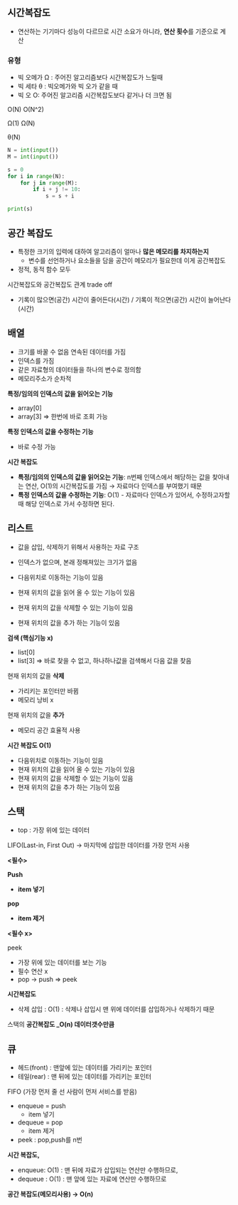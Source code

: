 ## 시간복잡도

- 연산하는 기기마다 성능이 다르므로 시간 소요가 아니라, **연산 횟수**를 기준으로 계산

### 유형

- 빅 오메가 Ω :  주어진 알고리즘보다 시간복잡도가 느릴때
- 빅 세타 θ : 빅오메가와 빅 오가 같을 때
- 빅 오 O: 주어진 알고리즘 시간복잡도보다 같거나 더 크면 됨

O(N) O(N^2)

Ω(1) Ω(N)

θ(N)

```python
N = int(input())
M = int(input())

s = 0
for i in range(N):
    for j in range(M):
        if i + j != 10:
            s = s + i

print(s)
```

## 공간 복잡도

- 특정한 크기의 입력에 대하여 알고리즘이 얼마나 **많은 메모리를 차지하는지**
    - 변수를 선언하거나 요소들을 담을 공간이 메모리가 필요한데 이게 공간복잡도
- 정적, 동적 함수 모두

시간복잡도와 공간복잡도 관계 trade off

- 기록이 많으면(공간) 시간이 줄어든다(시간) / 기록이 적으면(공간) 시간이 늘어난다(시간)

## 배열

- 크기를 바꿀 수 없음 연속된 데이터를 가짐
- 인덱스를 가짐
- 같은 자료형의 데이터들을 하나의 변수로 정의함
- 메모리주소가 순차적

**특정/임의의 인덱스의 값을 읽어오는 기능**

- array[0]
- array[3] ⇒ 한번에 바로 조회 가능

**특정 인덱스의 값을 수정하는 기능**

- 바로 수정 가능

**시간 복잡도**

- **특정/임의의 인덱스의 값을 읽어오는 기능**: n번째 인덱스에서 해당하는 값을 찾아내는 연산, O(1)의 시간복잡도를 가짐 → 자료마다 인덱스를 부여했기 때문
- **특정 인덱스의 값을 수정하는 기능**: O(1) - 자료마다 인덱스가 있어서, 수정하고자할때 해당 인덱스로 가서 수정하면 된다.

## 리스트

- 값을 삽입, 삭제하기 위해서 사용하는 자료 구조
- 인덱스가 없으며, 본래 정해져있는 크기가 없음

- 다음위치로 이동하는 기능이 있음
- 현재 위치의 값을 읽어 올 수 있는 기능이 있음
- 현재 위치의 값을 삭제할 수 있는 기능이 있음
- 현재 위치의 값을 추가 하는 기능이 있음

**검색 (핵심기능 x)**

- list[0]
- list[3] ⇒ 바로 찾을 수 없고, 하나하나값을 검색해서 다음 값을 찾음

현재 위치의 값을 **삭제**

- 가리키는 포인터만 바뀜
- 메모리 낭비 x

현재 위치의 값을 **추가**

- 메모리 공간 효율적 사용

**시간 복잡도 O(1)**

- 다음위치로 이동하는 기능이 있음
- 현재 위치의 값을 읽어 올 수 있는 기능이 있음
- 현재 위치의 값을 삭제할 수 있는 기능이 있음
- 현재 위치의 값을 추가 하는 기능이 있음

## 스택

- top : 가장 위에 있는 데이터

LIFO(Last-in, First Out) → 마지막에 삽입한 데이터를 가장 먼저 사용

**<필수>**

**Push**

- **item 넣기**

**pop**

- **item 제거**

**<필수 x>**

peek

- 가장 위에 있는 데이터를 보는 기능
- 필수 연산 x
- pop → push ⇒ peek

**시간복잡도**

- 삭제 삽입 : O(1) : 삭제나 삽입시 맨 위에 데이터를 삽입하거나 삭제하기 때문

스택의 **공간복잡도 _O(n) 데이터갯수만큼**

## 큐

- 헤드(front) : 맨앞에 있는 데이터를 가리키는 포인터
- 테일(rear) : 맨 뒤에 있는 데이터를 가리키는 포인터

FIFO (가장 먼저 줄 선 사람이 먼저 서비스를 받음)

- enqueue = push
    - item 넣기
- dequeue = pop
    - item 제거
- peek : pop,push를 n번

**시간 복잡도,**

- enqueue: O(1) : 맨 뒤에 자료가 삽입되는 연산만 수행하므로,
- dequeue : O(1) : 맨 앞에 있는 자료에 연산만 수행하므로

**공간 복잡도(메모리사용) → O(n)**
